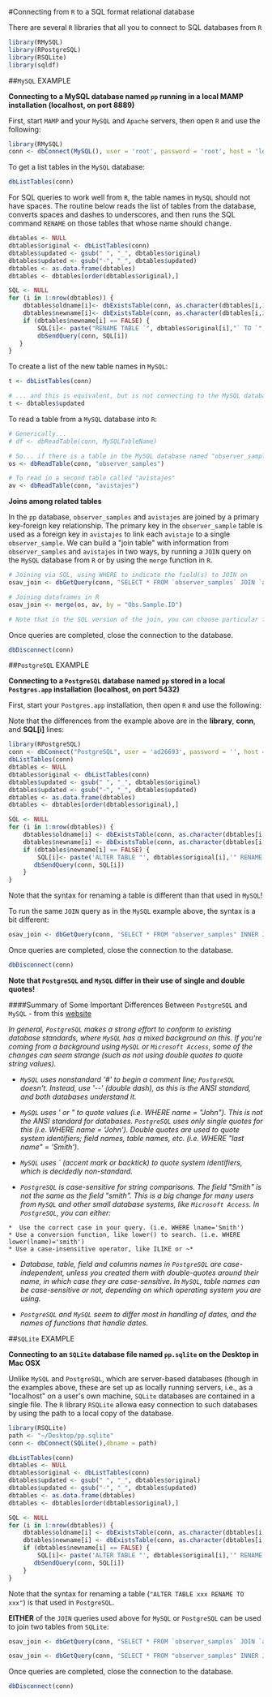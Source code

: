 #Connecting from `R` to a SQL format relational database

There are several `R` libraries that all you to connect to SQL databases from `R`

```R
library(RMySQL)
library(RPostgreSQL)
library(RSQLite)
library(sqldf)
```


##`MySQL` EXAMPLE

**Connecting to a MySQL database named `pp` running in a local MAMP installation (localhost, on port 8889)**

First, start `MAMP` and your `MySQL` and `Apache` servers, then open `R` and use the following:

```R
library(RMySQL)
conn <- dbConnect(MySQL(), user = 'root', password = 'root', host = 'localhost', unix.socket = '/Applications/MAMP/tmp/mysql/mysql.sock', port = 8889, dbname='pp')
```

To get a list tables in the `MySQL` database:

```R
dbListTables(conn)
```

For SQL queries to work well from `R`, the table names in `MySQL` should not have spaces. The routine below reads the list of tables from the database, converts spaces and dashes to underscores, and then runs the SQL command `RENAME` on those tables that whose name should change.

```R
dbtables <- NULL
dbtables$original <- dbListTables(conn)
dbtables$updated <- gsub(" ", "_", dbtables$original)
dbtables$updated <- gsub("-", "_", dbtables$updated)
dbtables <- as.data.frame(dbtables)
dbtables <- dbtables[order(dbtables$original),]

SQL <- NULL
for (i in 1:nrow(dbtables)) {
    dbtables$oldname[i]<- dbExistsTable(conn, as.character(dbtables[i,1]))
    dbtables$newname[i]<- dbExistsTable(conn, as.character(dbtables[i,2]))
    if (dbtables$newname[i] == FALSE) {
        SQL[i]<- paste("RENAME TABLE `", dbtables$original[i],"` TO `", dbtables$updated[i],"`", sep="")
        dbSendQuery(conn, SQL[i])
   }
}
```

To create a list of the new table names in `MySQL`:

```R
t <- dbListTables(conn)

# ... and this is equivalent, but is not connecting to the MySQL database to produce it
t <- dbtables$updated
```

To read a table from a `MySQL` database into `R`:

```R
# Generically...
# df <- dbReadTable(conn, MySQLTableName)

# So... if there is a table in the MySQL database named "observer_samples"...
os <- dbReadTable(conn, "observer_samples")

# To read in a second table called "avistajes"
av <- dbReadTable(conn, "avistajes")
```

**Joins among related tables**

In the `pp` database, `observer_samples` and `avistajes` are joined by a primary key-foreign key relationship. The primary key in the `observer_sample` table is used as a foreign key in `avistajes` to link each `avistaje` to a single `observer_sample`. We can build a "join table" with information from `observer_samples` and `avistajes` in two ways, by running a `JOIN` query on the `MySQL` database from `R` or by using the `merge` function in `R`.

```R
# Joining via SQL, using WHERE to indicate the field(s) to JOIN on
osav_join <- dbGetQuery(conn, "SELECT * FROM `observer_samples` JOIN `avistajes` WHERE `observer_samples`.`Obs Sample ID` = `avistajes`.`Obs Sample ID`")

# Joining dataframes in R
osav_join <- merge(os, av, by = "Obs.Sample.ID")

# Note that in the SQL version of the join, you can choose particular fields to come from the left hand table
```

Once queries are completed, close the connection to the database.

```R
dbDisconnect(conn)
```

##`PostgreSQL` EXAMPLE

**Connecting to a `PostgreSQL` database named `pp` stored in a local `Postgres.app` installation (localhost, on port 5432)**

First, start your `Postgres.app` installation, then open `R` and use the following:

Note that the differences from the example above are in the **library**, **conn**, and **SQL[i]** lines:

```R
library(RPostgreSQL)
conn <- dbConnect("PostgreSQL", user = 'ad26693', password = '', host = 'localhost', port = 5432, dbname='pp')
dbListTables(conn)
dbtables <- NULL
dbtables$original <- dbListTables(conn)
dbtables$updated <- gsub(" ", "_", dbtables$original)
dbtables$updated <- gsub("-", "_", dbtables$updated)
dbtables <- as.data.frame(dbtables)
dbtables <- dbtables[order(dbtables$original),]

SQL <- NULL
for (i in 1:nrow(dbtables)) {
    dbtables$oldname[i] <- dbExistsTable(conn, as.character(dbtables[i,1]))
    dbtables$newname[i] <- dbExistsTable(conn, as.character(dbtables[i,2]))
    if (dbtables$newname[i] == FALSE) {
        SQL[i]<- paste('ALTER TABLE "', dbtables$original[i],'" RENAME TO "', dbtables$updated[i],'"', sep="")
       dbSendQuery(conn, SQL[i])
    }
}
```

Note that the syntax for renaming a table is different than that used in `MySQL`!

To run the same `JOIN` query as in the `MySQL` example above, the syntax is a bit different:

```R
osav_join <- dbGetQuery(conn, 'SELECT * FROM "observer_samples" INNER JOIN "avistajes" ON "observer_samples"."Obs Sample ID" = "avistajes"."Obs Sample ID"')
```

Once queries are completed, close the connection to the database.

```R
dbDisconnect(conn)
```

**Note that `PostgreSQL` and `MySQL` differ in their use of single and double quotes!**

####Summary of Some Important Differences Between `PostgreSQL` and `MySQL` - from this [website](https://wiki.postgresql.org/wiki/Things_to_find_out_about_when_moving_from_MySQL_to_PostgreSQL)

*In general, `PostgreSQL` makes a strong effort to conform to existing database standards, where `MySQL` has a mixed background on this. If you're coming from a background using `MySQL` or `Microsoft Access`, some of the changes can seem strange (such as not using double quotes to quote string values).*

* *`MySQL` uses nonstandard '#' to begin a comment line; `PostgreSQL` doesn't. Instead, use '--' (double dash), as this is the ANSI standard, and both databases understand it.*

* *`MySQL` uses ' or " to quote values (i.e. WHERE name = "John"). This is not the ANSI standard for databases. `PostgreSQL` uses only single quotes for this (i.e. WHERE name = 'John'). Double quotes are used to quote system identifiers; field names, table names, etc. (i.e. WHERE "last name" = 'Smith').*

* *`MySQL` uses ` (accent mark or backtick) to quote system identifiers, which is decidedly non-standard.*
* *`PostgreSQL` is case-sensitive for string comparisons. The field "Smith" is not the same as the field "smith". This is a big change for many users from `MySQL` and other small database systems, like `Microsoft Access`. In `PostgreSQL`, you can either:*

>
	*  Use the correct case in your query. (i.e. WHERE lname='Smith')
	* Use a conversion function, like lower() to search. (i.e. WHERE lower(lname)='smith')
	* Use a case-insensitive operator, like ILIKE or ~*

* *Database, table, field and columns names in `PostgreSQL` are case-independent, unless you created them with double-quotes around their name, in which case they are case-sensitive. In `MySQL`, table names can be case-sensitive or not, depending on which operating system you are using.*

* *`PostgreSQL` and `MySQL` seem to differ most in handling of dates, and the names of functions that handle dates.*


##`SQLite` EXAMPLE

**Connecting to an `SQLite` database file named `pp.sqlite` on the Desktop in Mac OSX**

Unlike `MySQL` and `PostgreSQL`, which are server-based databases (though in the examples above, these are set up as locally running servers, i.e., as a "localhost" on a user's own machine, `SQLite` databases are contained in a single file. The `R` library `RSQLite` allowa easy connection to such databases by using the path to a local copy of the database.

```R
library(RSQLite)
path <- "~/Desktop/pp.sqlite"
conn <- dbConnect(SQLite(),dbname = path)

dbListTables(conn)
dbtables <- NULL
dbtables$original <- dbListTables(conn)
dbtables$updated <- gsub(" ", "_", dbtables$original)
dbtables$updated <- gsub("-", "_", dbtables$updated)
dbtables <- as.data.frame(dbtables)
dbtables <- dbtables[order(dbtables$original),]

SQL <- NULL
for (i in 1:nrow(dbtables)) {
    dbtables$oldname[i] <- dbExistsTable(conn, as.character(dbtables[i,1]))
    dbtables$newname[i] <- dbExistsTable(conn, as.character(dbtables[i,2]))
    if (dbtables$newname[i] == FALSE) {
        SQL[i]<- paste('ALTER TABLE "', dbtables$original[i],'" RENAME TO "', dbtables$updated[i],'"', sep="")
       dbSendQuery(conn, SQL[i])
    }
}

```

Note that the syntax for renaming a table (`"ALTER TABLE xxx RENAME TO xxx"`) is that used in `PostgreSQL`.

**EITHER** of the `JOIN` queries used above for `MySQL` or `PostgreSQL` can be used to join two tables from `SQLite`:

```R
osav_join <- dbGetQuery(conn, "SELECT * FROM `observer_samples` JOIN `avistajes` WHERE `observer_samples`.`Obs Sample ID` = `avistajes`.`Obs Sample ID`")

osav_join <- dbGetQuery(conn, 'SELECT * FROM "observer_samples" INNER JOIN "avistajes" ON "observer_samples"."Obs Sample ID" = "avistajes"."Obs Sample ID"')
```

Once queries are completed, close the connection to the database.

```R
dbDisconnect(conn)
```
